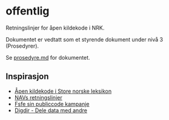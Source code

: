 # offentlig

Retningslinjer for åpen kildekode i NRK.

Dokumentet er vedtatt som et styrende dokument under nivå 3 (Prosedyrer).

Se [prosedyre.md](prosedyre.md) for dokumentet.

## Inspirasjon

- [Åpen kildekode i Store norske leksikon](https://snl.no/%C3%A5pen_kildekode)
- [NAVs retningslinjer](https://github.com/navikt/offentlig)
- [Fsfe sin publiccode kampanje](https://publiccode.eu/)
- [Digdir - Dele data med andre](https://www.digdir.no/datadeling/dele-data-med-andre/2252)
